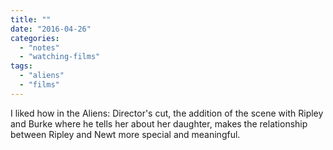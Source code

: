 ```yaml
---
title: ""
date: "2016-04-26"
categories: 
  - "notes"
  - "watching-films"
tags: 
  - "aliens"
  - "films"
---
```


I liked how in the Aliens: Director's cut, the addition of the scene with Ripley and Burke where he tells her about her daughter, makes the relationship between Ripley and Newt more special and meaningful.
